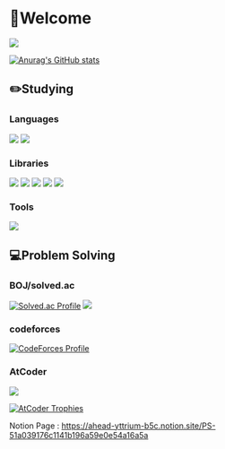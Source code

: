 # 👋Welcome
<a href="https://hits.seeyoufarm.com"><img src="https://hits.seeyoufarm.com/api/count/incr/badge.svg?url=https%3A%2F%2Fgithub.com%2FStarbow-Break%2F&count_bg=%23D39DFF&title_bg=%23555555&icon=micro-dot-blog.svg&icon_color=%23E7E7E7&title=hits&edge_flat=false"/></a>

[![Anurag's GitHub stats](https://github-readme-stats.vercel.app/api?username=Starbow-Break&show_icons=true&theme=nightowl)](https://github.com/anuraghazra/github-readme-stats)

## ✏️Studying ##
### Languages ###

<img src="https://img.shields.io/badge/C++-00599C?style=flat-square&logo=cplusplus&logoColor=white"/> <img src="https://img.shields.io/badge/Kotlin-7F52FF?style=flat-square&logo=kotlin&logoColor=white"/> 
### Libraries ###
<img src="https://img.shields.io/badge/Jetpack Compose-4285F4?style=flat-square&logo=jetpackcompose&logoColor=white"/> <img src="https://img.shields.io/badge/Kotlin Coroutines-7F52FF?style=flat-square&logo=kotlin&logoColor=white"/> <img src="https://img.shields.io/badge/RxJava-B7178C?style=flat-square&logo=reactivex&logoColor=white"/> <img src="https://img.shields.io/badge/Retrofit-3DDC84?style=flat-square&logo=Square&logoColor=white"/> <img src="https://img.shields.io/badge/Glide-24A47F?style=flat-square&logo=&logoColor=white"/> 
### Tools ###
<img src="https://img.shields.io/badge/Android Studio-3DDC84?style=flat-square&logo=androidstudio&logoColor=white"/>

## 💻Problem Solving ##
### BOJ/solved.ac ###
[![Solved.ac Profile](http://mazassumnida.wtf/api/v2/generate_badge?boj=starbow)](https://solved.ac/starbow/)
 <img src="http://mazandi.herokuapp.com/api?handle=starbow&theme=warm"/>
### codeforces ###
[![CodeForces Profile](https://cf.leed.at?id=Starbow_Break)](https://codeforces.com/profile/Starbow_Break)
### AtCoder ###
<img src="https://atrating.baoshuo.dev/rating?username=Starbow_Break&style=plastic&logo=appveyor">

[![AtCoder Trophies](https://atcoder-trophies.vercel.app/api/v1/atcoder?username=Starbow_Break&theme=algolia)](https://github.com/KATO-Hiro/AtCoderTrophies)

Notion Page : https://ahead-yttrium-b5c.notion.site/PS-51a039176c1141b196a59e0e54a16a5a

